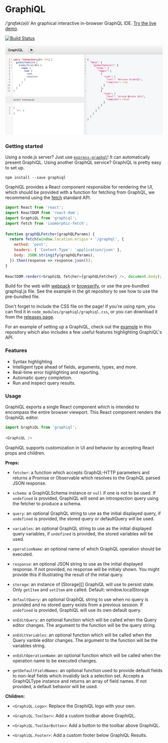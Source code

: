 GraphiQL
========

*/ˈɡrafək(ə)l/* An graphical interactive in-browser GraphQL IDE. [Try the live demo](http://graphql-swapi.parseapp.com/).

[![Build Status](https://travis-ci.org/graphql/graphiql.svg?branch=master)](https://travis-ci.org/graphql/graphiql)

[![](resources/graphiql.png)](http://graphql-swapi.parseapp.com/)

### Getting started

Using a node.js server? Just use [`express-graphql`](https://github.com/graphql/express-graphql)!
It can automatically present GraphiQL. Using another GraphQL service? GraphiQL is pretty easy to set up.

```
npm install --save graphiql
```

GraphiQL provides a React component responsible for rendering the UI, which
should be provided with a function for fetching from GraphQL, we recommend using
the [fetch](https://fetch.spec.whatwg.org/) standard API.

```js
import React from 'react';
import ReactDOM from 'react-dom';
import GraphiQL from 'graphiql';
import fetch from 'isomorphic-fetch';

function graphQLFetcher(graphQLParams) {
  return fetch(window.location.origin + '/graphql', {
    method: 'post',
    headers: { 'Content-Type': 'application/json' },
    body: JSON.stringify(graphQLParams),
  }).then(response => response.json());
}

ReactDOM.render(<GraphiQL fetcher={graphQLFetcher} />, document.body);
```

Build for the web with [webpack](http://webpack.github.io/) or
[browserify](http://browserify.org/), or use the pre-bundled graphiql.js file.
See the example in the git repository to see how to use the pre-bundled file.

Don't forget to include the CSS file on the page! If you're using npm, you can
find it in `node_modules/graphiql/graphiql.css`, or you can download it from the
[releases page](/graphql/graphiql/releases).

For an example of setting up a GraphiQL, check out the [example](./example) in
this repository which also includes a few useful features highlighting
GraphiQL's API.


### Features

* Syntax highlighting
* Intelligent type ahead of fields, arguments, types, and more.
* Real-time error highlighting and reporting.
* Automatic query completion.
* Run and inspect query results.


### Usage

GraphiQL exports a single React component which is intended to encompass the
entire browser viewport. This React component renders the GraphiQL editor.

```js
import GraphiQL from 'graphiql';

<GraphiQL />
```

GraphiQL supports customization in UI and behavior by accepting React props
and children.

**Props:**

- `fetcher`: a function which accepts GraphQL-HTTP parameters and returns
  a Promise or Observable which resolves to the GraphQL parsed JSON response.

- `schema`: a GraphQLSchema instance or `null` if one is not to be used.
  If `undefined` is provided, GraphiQL will send an introspection query
  using the fetcher to produce a schema.

- `query`: an optional GraphQL string to use as the initial displayed query,
  if `undefined` is provided, the stored query or defaultQuery will
  be used.

- `variables`: an optional GraphQL string to use as the initial displayed
  query variables, if `undefined` is provided, the stored variables will
  be used.

- `operationName`: an optional name of which GraphQL operation should be
  executed.

- `response`: an optional JSON string to use as the initial displayed
  response. If not provided, no response will be initialy shown. You might
  provide this if illustrating the result of the initial query.

- `storage`: an instance of [Storage][] GraphiQL will use to persist state.
  Only `getItem` and `setItem` are called. Default: window.localStorage

- `defaultQuery`: an optional GraphQL string to use when no query is provided
  and no stored query exists from a previous session. If `undefined` is
  provided, GraphiQL will use its own default query.

- `onEditQuery`: an optional function which will be called when the Query
  editor changes. The argument to the function will be the query string.

- `onEditVariables`: an optional function which will be called when the Query
  varible editor changes. The argument to the function will be the
  variables string.

- `onEditOperationName`: an optional function which will be called when the
  operation name to be executed changes.

- `getDefaultFieldNames`: an optional function used to provide default fields
  to non-leaf fields which invalidly lack a selection set.
  Accepts a GraphQLType instance and returns an array of field names.
  If not provided, a default behavior will be used.

**Children:**

* `<GraphiQL.Logo>`: Replace the GraphiQL logo with your own.

* `<GraphiQL.Toolbar>`: Add a custom toolbar above GraphiQL.

* `<GraphiQL.ToolbarButton>`: Add a button to the toolbar above GraphiQL.

* `<GraphiQL.Footer>`: Add a custom footer below GraphiQL Results.

